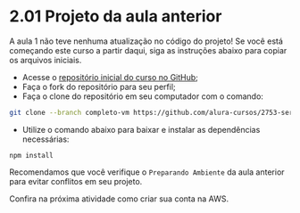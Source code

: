 # 2.01 Projeto da aula anterior
A aula 1 não teve nenhuma atualização no código do projeto! Se você está começando este curso a partir daqui, siga as instruções abaixo para copiar os arquivos iniciais.

- Acesse o [repositório inicial do curso no GitHub](https://github.com/alura-cursos/2753-serverless-node);
- Faça o fork do repositório para seu perfil;
- Faça o clone do repositório em seu computador com o comando:

```sh
git clone --branch completo-vm https://github.com/alura-cursos/2753-serverless-node.git
```

- Utilize o comando abaixo para baixar e instalar as dependências necessárias:

```undefined
npm install
```

Recomendamos que você verifique o `Preparando Ambiente` da aula anterior para evitar conflitos em seu projeto.

Confira na próxima atividade como criar sua conta na AWS.
